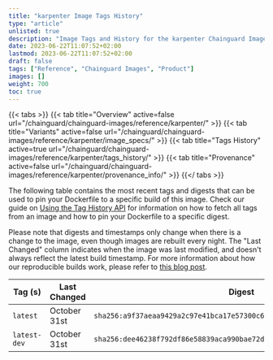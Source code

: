 ```yaml
---
title: "karpenter Image Tags History"
type: "article"
unlisted: true
description: "Image Tags and History for the karpenter Chainguard Image"
date: 2023-06-22T11:07:52+02:00
lastmod: 2023-06-22T11:07:52+02:00
draft: false
tags: ["Reference", "Chainguard Images", "Product"]
images: []
weight: 700
toc: true
---
```


{{< tabs >}}
{{< tab title="Overview" active=false url="/chainguard/chainguard-images/reference/karpenter/" >}}
{{< tab title="Variants" active=false url="/chainguard/chainguard-images/reference/karpenter/image_specs/" >}}
{{< tab title="Tags History" active=true url="/chainguard/chainguard-images/reference/karpenter/tags_history/" >}}
{{< tab title="Provenance" active=false url="/chainguard/chainguard-images/reference/karpenter/provenance_info/" >}}
{{</ tabs >}}

The following table contains the most recent tags and digests that can be used to pin your Dockerfile to a specific build of this image. Check our guide on [Using the Tag History API](/chainguard/chainguard-images/using-the-tag-history-api/) for information on how to fetch all tags from an image and how to pin your Dockerfile to a specific digest.

Please note that digests and timestamps only change when there is a change to the image, even though images are rebuilt every night. The "Last Changed" column indicates when the image was last modified, and doesn't always reflect the latest build timestamp. For more information about how our reproducible builds work, please refer to [this blog post](https://www.chainguard.dev/unchained/reproducing-chainguards-reproducible-image-builds).

| Tag (s)       | Last Changed | Digest                                                                    |
|---------------|--------------|---------------------------------------------------------------------------|
|  `latest`     | October 31st | `sha256:a9f37aeaa9429a2c97e41bca17e57300c6bfd6fd6778129577a845d04f41e06c` |
|  `latest-dev` | October 31st | `sha256:dee46238f792df86e58839aca990bae72da0479b9eccc050cb8a380e8a66d0d7` |

